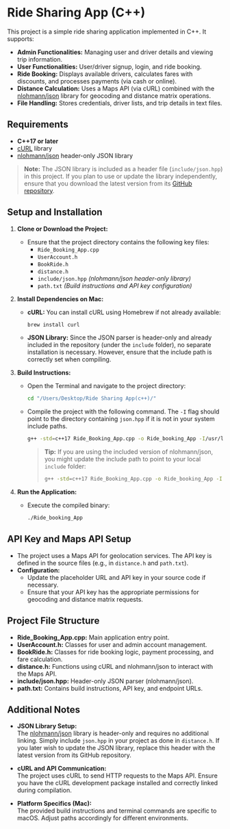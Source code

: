 # Ride Sharing App (C++)

This project is a simple ride sharing application implemented in C++. It supports:

- **Admin Functionalities:** Managing user and driver details and viewing trip information.
- **User Functionalities:** User/driver signup, login, and ride booking.
- **Ride Booking:** Displays available drivers, calculates fares with discounts, and processes payments (via cash or online).
- **Distance Calculation:** Uses a Maps API (via cURL) combined with the [nlohmann/json](https://github.com/nlohmann/json) library for geocoding and distance matrix operations.
- **File Handling:** Stores credentials, driver lists, and trip details in text files.

## Requirements

- **C++17 or later**
- [cURL](https://curl.se/) library
- [nlohmann/json](https://github.com/nlohmann/json) header-only JSON library

> **Note:** The JSON library is included as a header file (`include/json.hpp`) in this project. If you plan to use or update the library independently, ensure that you download the latest version from its [GitHub repository](https://github.com/nlohmann/json).

## Setup and Installation

1. **Clone or Download the Project:**
   - Ensure that the project directory contains the following key files:
     - `Ride_Booking_App.cpp`
     - `UserAccount.h`
     - `BookRide.h`
     - `distance.h`
     - `include/json.hpp` *(nlohmann/json header-only library)*
     - `path.txt` *(Build instructions and API key configuration)*

2. **Install Dependencies on Mac:**
   - **cURL:** You can install cURL using Homebrew if not already available:
     ```bash
     brew install curl
     ```
   - **JSON Library:** Since the JSON parser is header-only and already included in the repository (under the `include` folder), no separate installation is necessary. However, ensure that the include path is correctly set when compiling.

3. **Build Instructions:**
   - Open the Terminal and navigate to the project directory:
     ```bash
     cd "/Users/Desktop/Ride Sharing App(c++)/"
     ```
   - Compile the project with the following command. The `-I` flag should point to the directory containing `json.hpp` if it is not in your system include paths.
     ```bash
     g++ -std=c++17 Ride_Booking_App.cpp -o Ride_booking_App -I/usr/local/include -L/usr/local/lib -lcurl
     ```
     > **Tip:** If you are using the included version of nlohmann/json, you might update the include path to point to your local `include` folder:
     > ```bash
     > g++ -std=c++17 Ride_Booking_App.cpp -o Ride_booking_App -I"./include" -L/usr/local/lib -lcurl
     > ```

4. **Run the Application:**
   - Execute the compiled binary:
     ```bash
     ./Ride_booking_App
     ```

## API Key and Maps API Setup

- The project uses a Maps API for geolocation services. The API key is defined in the source files (e.g., in `distance.h` and `path.txt`).
- **Configuration:**
  - Update the placeholder URL and API key in your source code if necessary.
  - Ensure that your API key has the appropriate permissions for geocoding and distance matrix requests.

## Project File Structure

- **Ride_Booking_App.cpp:** Main application entry point.
- **UserAccount.h:** Classes for user and admin account management.
- **BookRide.h:** Classes for ride booking logic, payment processing, and fare calculation.
- **distance.h:** Functions using cURL and nlohmann/json to interact with the Maps API.
- **include/json.hpp:** Header-only JSON parser (nlohmann/json).
- **path.txt:** Contains build instructions, API key, and endpoint URLs.

## Additional Notes

- **JSON Library Setup:**  
  The [nlohmann/json](https://github.com/nlohmann/json) library is header-only and requires no additional linking. Simply include `json.hpp` in your project as done in `distance.h`. If you later wish to update the JSON library, replace this header with the latest version from its GitHub repository.
  
- **cURL and API Communication:**  
  The project uses cURL to send HTTP requests to the Maps API. Ensure you have the cURL development package installed and correctly linked during compilation.
  
- **Platform Specifics (Mac):**  
  The provided build instructions and terminal commands are specific to macOS. Adjust paths accordingly for different environments.
